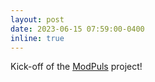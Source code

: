 ```yaml
---
layout: post
date: 2023-06-15 07:59:00-0400
inline: true
---
```


Kick-off of the <a href="https://modpuls.wp.imt.fr" target=blank>ModPuls</a> project!

